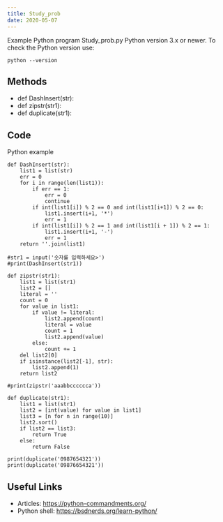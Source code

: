 ```yaml
---
title: Study_prob
date: 2020-05-07
---
```

Example Python program Study_prob.py
Python version 3.x or newer.
To check the Python version use:

    python --version


## Methods

* def DashInsert(str):
* def zipstr(str1):
* def duplicate(str1):

## Code

Python example

    def DashInsert(str):
        list1 = list(str)
        err = 0
        for i in range(len(list1)):
            if err == 1:
                err = 0
                continue
            if int(list1[i]) % 2 == 0 and int(list1[i+1]) % 2 == 0:
                list1.insert(i+1, '*')
                err = 1
            if int(list1[i]) % 2 == 1 and int(list1[i + 1]) % 2 == 1:
                list1.insert(i+1, '-')
                err = 1
        return ''.join(list1)
    
    #str1 = input('숫자를 입력하세요>')
    #print(DashInsert(str1))
    
    def zipstr(str1):
        list1 = list(str1)
        list2 = []
        literal = ''
        count = 0
        for value in list1:
            if value != literal:
                list2.append(count)
                literal = value
                count = 1
                list2.append(value)
            else:
                count += 1
        del list2[0]
        if isinstance(list2[-1], str):
            list2.append(1)
        return list2
    
    #print(zipstr('aaabbcccccca'))
    
    def duplicate(str1):
        list1 = list(str1)
        list2 = [int(value) for value in list1]
        list3 = [n for n in range(10)]
        list2.sort()
        if list2 == list3:
            return True
        else:
            return False
    
    print(duplicate('0987654321'))
    print(duplicate('09876654321'))
    
    
    
    

## Useful Links

- Articles: https://python-commandments.org/
- Python shell: https://bsdnerds.org/learn-python/
